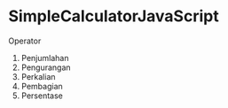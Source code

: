 # SimpleCalculatorJavaScript
Operator 
1. Penjumlahan
2. Pengurangan
3. Perkalian
4. Pembagian
5. Persentase
